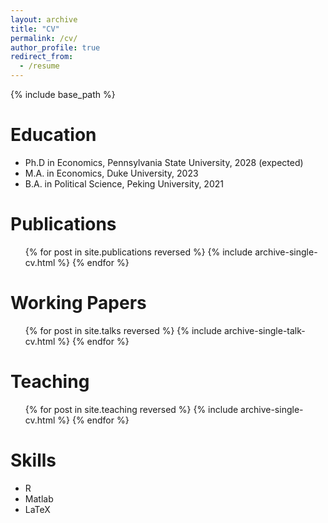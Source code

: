 ```yaml
---
layout: archive
title: "CV"
permalink: /cv/
author_profile: true
redirect_from:
  - /resume
---
```


{% include base_path %}

Education
======
* Ph.D in Economics, Pennsylvania State University, 2028 (expected)
* M.A. in Economics, Duke University, 2023
* B.A. in Political Science, Peking University, 2021

Publications
======
  <ul>{% for post in site.publications reversed %}
    {% include archive-single-cv.html %}
  {% endfor %}</ul>
  
Working Papers
======
  <ul>{% for post in site.talks reversed %}
    {% include archive-single-talk-cv.html  %}
  {% endfor %}</ul>
  
Teaching
======
  <ul>{% for post in site.teaching reversed %}
    {% include archive-single-cv.html %}
  {% endfor %}</ul>
  
Skills
======
* R
* Matlab
* LaTeX

